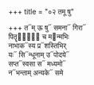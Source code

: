 +++
title = "०२ तमू षु"

+++
त᳓म् ऊ षु᳓ समना᳓ गिरा᳓  
पितॄणां᳐᳓ च म᳓न्मभिः  
नाभाक᳓स्य प्र᳓शस्तिभिर्  
यः᳓ सि᳓न्धूनाम् उ᳓पोदये᳓  
सप्त᳓स्वसा स᳓ मध्यमो᳓  
न᳓भन्ताम् अन्यके᳓ समे